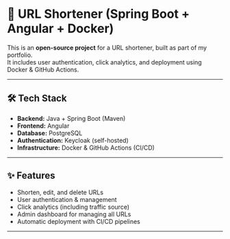 # 🚀 URL Shortener (Spring Boot + Angular + Docker)

This is an **open-source project** for a URL shortener, built as part of my portfolio.  
It includes user authentication, click analytics, and deployment using Docker & GitHub Actions.

---

## 🛠️ Tech Stack
- **Backend:** Java + Spring Boot (Maven)
- **Frontend:** Angular
- **Database:** PostgreSQL
- **Authentication:** Keycloak (self-hosted)
- **Infrastructure:** Docker & GitHub Actions (CI/CD)

---

## ✨ Features
- Shorten, edit, and delete URLs
- User authentication & management
- Click analytics (including traffic source)
- Admin dashboard for managing all URLs
- Automatic deployment with CI/CD pipelines

---

